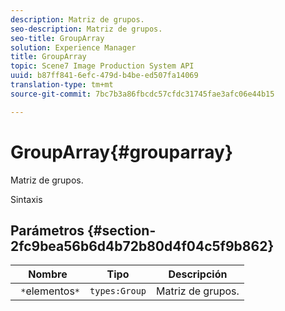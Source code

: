 ```yaml
---
description: Matriz de grupos.
seo-description: Matriz de grupos.
seo-title: GroupArray
solution: Experience Manager
title: GroupArray
topic: Scene7 Image Production System API
uuid: b87ff841-6efc-479d-b4be-ed507fa14069
translation-type: tm+mt
source-git-commit: 7bc7b3a86fbcdc57cfdc31745fae3afc06e44b15

---
```



# GroupArray{#grouparray}

Matriz de grupos.

Sintaxis

## Parámetros {#section-2fc9bea56b6d4b72b80d4f04c5f9b862}

| Nombre | Tipo | Descripción |
|---|---|---|
| ` *`elementos`*` | `types:Group` | Matriz de grupos. |

